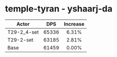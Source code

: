 # temple-tyran - yshaarj-da
| Actor | DPS | Increase |
|---|:---:|:---:|
|T29-2_4-set|65336|6.31%|
|T29-2-set|63185|2.81%|
|Base|61459|0.00%|
